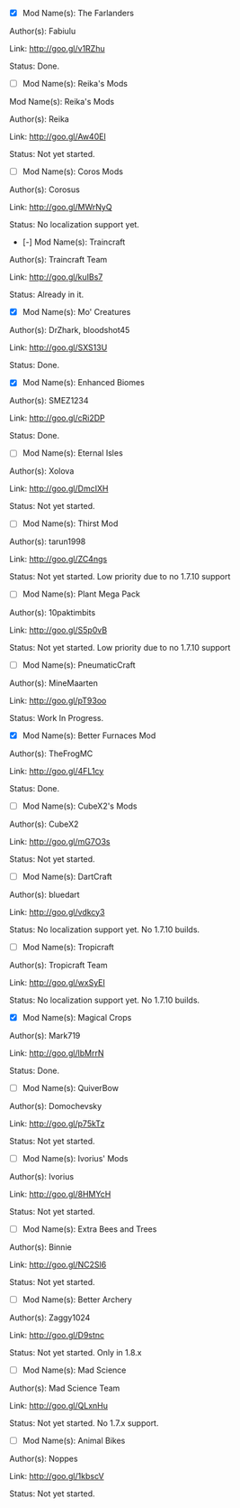 - [x] Mod Name(s): The Farlanders

Author(s): Fabiulu

Link: http://goo.gl/v1RZhu

Status: Done.


- [ ] Mod Name(s): Reika's Mods

Mod Name(s): Reika's Mods

Author(s): Reika

Link: http://goo.gl/Aw40El

Status: Not yet started.


- [ ] Mod Name(s): Coros Mods

Author(s): Corosus

Link: http://goo.gl/MWrNyQ

Status: No localization support yet.


- [-] Mod Name(s): Traincraft

Author(s): Traincraft Team

Link: http://goo.gl/kuIBs7

Status: Already in it.


- [x] Mod Name(s): Mo' Creatures

Author(s): DrZhark, bloodshot45

Link: http://goo.gl/SXS13U

Status: Done.


- [x] Mod Name(s): Enhanced Biomes

Author(s): SMEZ1234

Link: http://goo.gl/cRi2DP

Status: Done.


- [ ] Mod Name(s): Eternal Isles

Author(s): Xolova

Link: http://goo.gl/DmcIXH

Status: Not yet started.


- [ ] Mod Name(s): Thirst Mod

Author(s): tarun1998

Link: http://goo.gl/ZC4ngs

Status: Not yet started. Low priority due to no 1.7.10 support


- [ ] Mod Name(s): Plant Mega Pack

Author(s): 10paktimbits

Link: http://goo.gl/S5p0vB

Status: Not yet started. Low priority due to no 1.7.10 support


- [ ] Mod Name(s): PneumaticCraft

Author(s): MineMaarten

Link: http://goo.gl/pT93oo

Status: Work In Progress.


- [x] Mod Name(s): Better Furnaces Mod

Author(s): TheFrogMC

Link: http://goo.gl/4FL1cy

Status: Done.


- [ ] Mod Name(s): CubeX2's Mods

Author(s): CubeX2

Link: http://goo.gl/mG7O3s

Status: Not yet started.


- [ ] Mod Name(s): DartCraft

Author(s): bluedart

Link: http://goo.gl/vdkcy3

Status: No localization support yet. No 1.7.10 builds.


- [ ] Mod Name(s): Tropicraft

Author(s): Tropicraft Team

Link: http://goo.gl/wxSyEI

Status: No localization support yet. No 1.7.10 builds.


- [x] Mod Name(s): Magical Crops

Author(s): Mark719

Link: http://goo.gl/lbMrrN

Status: Done.


- [ ] Mod Name(s): QuiverBow

Author(s): Domochevsky

Link: http://goo.gl/p75kTz

Status: Not yet started.


- [ ] Mod Name(s): Ivorius' Mods

Author(s): Ivorius

Link: http://goo.gl/8HMYcH

Status: Not yet started.


- [ ] Mod Name(s): Extra Bees and Trees

Author(s): Binnie

Link: http://goo.gl/NC2Sl6

Status: Not yet started.


- [ ] Mod Name(s): Better Archery

Author(s): Zaggy1024

Link: http://goo.gl/D9stnc

Status: Not yet started. Only in 1.8.x


- [ ] Mod Name(s): Mad Science

Author(s): Mad Science Team

Link: http://goo.gl/QLxnHu

Status: Not yet started. No 1.7.x support.


- [ ] Mod Name(s): Animal Bikes

Author(s): Noppes

Link: http://goo.gl/1kbscV

Status: Not yet started.